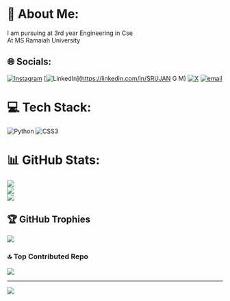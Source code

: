 # 💫 About Me:
I am pursuing at 3rd year Engineering in Cse<br>At MS Ramaiah University


## 🌐 Socials:
[![Instagram](https://img.shields.io/badge/Instagram-%23E4405F.svg?logo=Instagram&logoColor=white)](https://instagram.com/srujan_gm_sruju) [![LinkedIn](https://img.shields.io/badge/LinkedIn-%230077B5.svg?logo=linkedin&logoColor=white)](https://linkedin.com/in/SRUJAN G M) [![X](https://img.shields.io/badge/X-black.svg?logo=X&logoColor=white)](https://x.com/Srujan_gm17) [![email](https://img.shields.io/badge/Email-D14836?logo=gmail&logoColor=white)](mailto:gms73389@gmail.com) 

# 💻 Tech Stack:
![Python](https://img.shields.io/badge/python-3670A0?style=flat-square&logo=python&logoColor=ffdd54) ![CSS3](https://img.shields.io/badge/css3-%231572B6.svg?style=flat-square&logo=css3&logoColor=white)
# 📊 GitHub Stats:
![](https://github-readme-stats.vercel.app/api?username=Srujan73389&theme=default&hide_border=false&include_all_commits=true&count_private=true)<br/>
![](https://nirzak-streak-stats.vercel.app/?user=Srujan73389&theme=default&hide_border=false)<br/>
![](https://github-readme-stats.vercel.app/api/top-langs/?username=Srujan73389&theme=default&hide_border=false&include_all_commits=true&count_private=true&layout=compact)

## 🏆 GitHub Trophies
![](https://github-profile-trophy.vercel.app/?username=Srujan73389&theme=radical&no-frame=false&no-bg=true&margin-w=4)

### 🔝 Top Contributed Repo
![](https://github-contributor-stats.vercel.app/api?username=Srujan73389&limit=5&theme=dark&combine_all_yearly_contributions=true)

---
[![](https://visitcount.itsvg.in/api?id=Srujan73389&icon=0&color=0)](https://visitcount.itsvg.in)

<!-- Proudly created with GPRM ( https://gprm.itsvg.in ) -->
